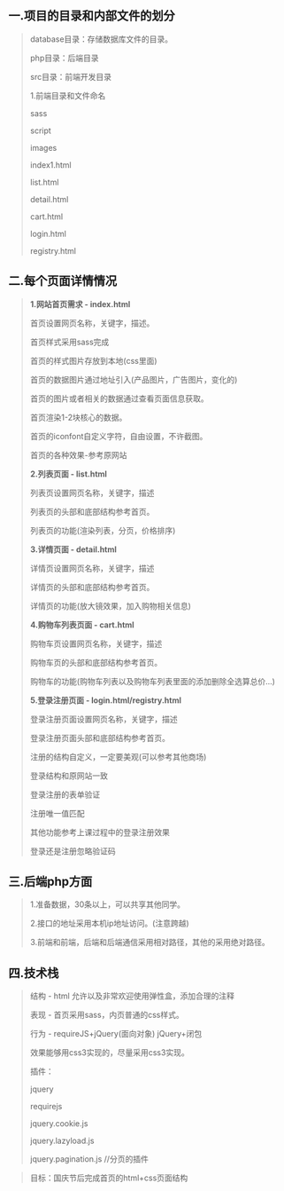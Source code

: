 ## 一.项目的目录和内部文件的划分

> database目录：存储数据库文件的目录。
>
> php目录：后端目录
>
> src目录：前端开发目录
>
> 1.前端目录和文件命名
>
> sass
>
> script
>
> images
>
> index1.html 
>
> list.html
>
> detail.html
>
> cart.html
>
> login.html
>
> registry.html 

## 二.每个页面详情情况

> **1.网站首页需求 - index.html**
>
> 首页设置网页名称，关键字，描述。
>
> 首页样式采用sass完成
>
> 首页的样式图片存放到本地(css里面)
>
> 首页的数据图片通过地址引入(产品图片，广告图片，变化的)
>
> 首页的图片或者相关的数据通过查看页面信息获取。
>
> 首页渲染1-2块核心的数据。
>
> 首页的iconfont自定义字符，自由设置，不许截图。
>
> 首页的各种效果-参考原网站
>
> **2.列表页面 - list.html**
>
> 列表页设置网页名称，关键字，描述
>
> 列表页的头部和底部结构参考首页。
>
> 列表页的功能(渲染列表，分页，价格排序)
>
> **3.详情页面 - detail.html**
>
> 详情页设置网页名称，关键字，描述
>
> 详情页的头部和底部结构参考首页。
>
> 详情页的功能(放大镜效果，加入购物相关信息)
>
> **4.购物车列表页面 - cart.html**
>
> 购物车页设置网页名称，关键字，描述
>
> 购物车页的头部和底部结构参考首页。
>
> 购物车的功能(购物车列表以及购物车列表里面的添加删除全选算总价...)
>
> **5.登录注册页面 - login.html/registry.html**
>
> 登录注册页面设置网页名称，关键字，描述
>
> 登录注册页面头部和底部结构参考首页。
>
> 注册的结构自定义，一定要美观(可以参考其他商场)
>
> 登录结构和原网站一致
>
> 登录注册的表单验证
>
> 注册唯一值匹配
>
> 其他功能参考上课过程中的登录注册效果
>
> 登录还是注册忽略验证码
>
> 
>
> 

## 三.后端php方面

> 1.准备数据，30条以上，可以共享其他同学。
>
> 2.接口的地址采用本机ip地址访问。(注意跨越)
>
> 3.前端和前端，后端和后端通信采用相对路径，其他的采用绝对路径。



## 四.技术栈

> 结构 - html 允许以及非常欢迎使用弹性盒，添加合理的注释
>
> 表现 - 首页采用sass，内页普通的css样式。
>
> 行为 - requireJS+jQuery(面向对象)       jQuery+闭包
>
> 效果能够用css3实现的，尽量采用css3实现。
>
> 
>
> 插件：
>
> jquery
>
> requirejs
>
> jquery.cookie.js
>
> jquery.lazyload.js 
>
> jquery.pagination.js   //分页的插件



> 目标：国庆节后完成首页的html+css页面结构




